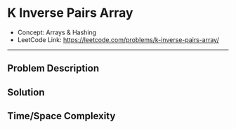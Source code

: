 # K Inverse Pairs Array

- Concept: Arrays & Hashing
- LeetCode Link: https://leetcode.com/problems/k-inverse-pairs-array/

---

## Problem Description

## Solution

## Time/Space Complexity

